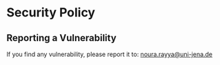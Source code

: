 # Security Policy

## Reporting a Vulnerability

If you find any vulnerability, please report it to: noura.rayya@uni-jena.de

